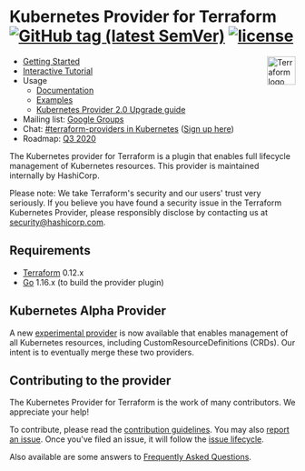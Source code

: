 
# Kubernetes Provider for Terraform [![GitHub tag (latest SemVer)](https://img.shields.io/github/v/tag/hashicorp/terraform-provider-kubernetes?label=release)](https://github.com/hashicorp/terraform-provider-kubernetes/releases) [![license](https://img.shields.io/github/license/hashicorp/terraform-provider-kubernetes.svg)]()

<a href="https://terraform.io">
    <img src="https://cdn.rawgit.com/hashicorp/terraform-website/master/content/source/assets/images/logo-hashicorp.svg" alt="Terraform logo" title="Terrafpr," align="right" height="50" />
</a>

- [Getting Started](https://registry.terraform.io/providers/hashicorp/kubernetes/latest/docs/guides/getting-started)
- [Interactive Tutorial](https://learn.hashicorp.com/tutorials/terraform/kubernetes-provider?in=terraform/kubernetes)
- Usage
  - [Documentation](https://registry.terraform.io/providers/hashicorp/kubernetes/latest/docs)
  - [Examples](https://github.com/hashicorp/terraform-provider-kubernetes/tree/master/_examples)
  - [Kubernetes Provider 2.0 Upgrade guide](https://registry.terraform.io/providers/hashicorp/kubernetes/latest/docs/guides/v2-upgrade-guide)
- Mailing list: [Google Groups](http://groups.google.com/group/terraform-tool)
- Chat: [#terraform-providers in Kubernetes](https://kubernetes.slack.com/messages/CJY6ATQH4) ([Sign up here](http://slack.k8s.io/))
- Roadmap: [Q3 2020](_about/ROADMAP.md)

The Kubernetes provider for Terraform is a plugin that enables full lifecycle management of Kubernetes resources. This provider is maintained internally by HashiCorp.

Please note: We take Terraform's security and our users' trust very seriously. If you believe you have found a security issue in the Terraform Kubernetes Provider, please responsibly disclose by contacting us at security@hashicorp.com.


## Requirements

-	[Terraform](https://www.terraform.io/downloads.html) 0.12.x
-	[Go](https://golang.org/doc/install) 1.16.x (to build the provider plugin)


## Kubernetes Alpha Provider

A new [experimental provider](https://registry.terraform.io/providers/hashicorp/kubernetes-alpha/latest) is now available that enables management of all Kubernetes resources, including CustomResourceDefinitions (CRDs). Our intent is to eventually merge these two providers.


## Contributing to the provider

The Kubernetes Provider for Terraform is the work of many contributors. We appreciate your help!

To contribute, please read the [contribution guidelines](_about/CONTRIBUTING.md). You may also [report an issue](https://github.com/hashicorp/terraform-provider-kubernetes/issues/new/choose). Once you've filed an issue, it will follow the [issue lifecycle](_about/ISSUES.md).

Also available are some answers to [Frequently Asked Questions](_about/FAQ.md).

